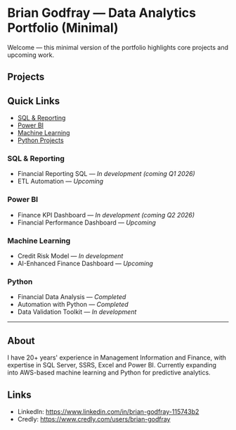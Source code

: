 # Brian Godfray — Data Analytics Portfolio (Minimal)

Welcome — this minimal version of the portfolio highlights core projects and upcoming work.

## Projects

## Quick Links
- [SQL & Reporting](sql.md)
- [Power BI](powerbi.md)
- [Machine Learning](ml.md)
- [Python Projects](python.md)

### SQL & Reporting
- Financial Reporting SQL — *In development (coming Q1 2026)*
- ETL Automation — *Upcoming*

### Power BI
- Finance KPI Dashboard — *In development (coming Q2 2026)*
- Financial Performance Dashboard — *Upcoming*

### Machine Learning
- Credit Risk Model — *In development* 
- AI-Enhanced Finance Dashboard — *Upcoming*

### Python
- Financial Data Analysis — *Completed*
- Automation with Python — *Completed*
- Data Validation Toolkit — *In development*

---

## About
I have 20+ years' experience in Management Information and Finance, with expertise in SQL Server, SSRS, Excel and Power BI. Currently expanding into AWS-based machine learning and Python for predictive analytics.

## Links
- LinkedIn: https://www.linkedin.com/in/brian-godfray-115743b2
- Credly: https://www.credly.com/users/brian-godfray
